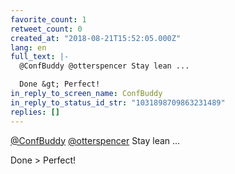 ```yaml
---
favorite_count: 1
retweet_count: 0
created_at: "2018-08-21T15:52:05.000Z"
lang: en
full_text: |-
  @ConfBuddy @otterspencer Stay lean ...

  Done &gt; Perfect!
in_reply_to_screen_name: ConfBuddy
in_reply_to_status_id_str: "1031898709863231489"
replies: []
---
```


[@ConfBuddy](https://twitter.com/ConfBuddy)
[@otterspencer](https://twitter.com/otterspencer) Stay lean ...

Done &gt; Perfect!
